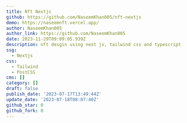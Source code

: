 ```yaml
---
title: Nft Nextjs
github: https://github.com/NaseemKhan005/nft-nextjs
demo: https://naseemnft.vercel.app/
author: NaseemKhan005
author_link: https://github.com/NaseemKhan005
date: 2023-11-29T09:09:05.939Z
description: nft desgin using next js, tailwind css and typescript
ssg:
  - Nextjs
css:
  - Tailwind
  - PostCSS
cms: []
category: []
draft: false
publish_date: '2023-07-17T13:49:44Z'
update_date: '2023-07-18T08:07:40Z'
github_star: 0
github_fork: 0
---
```

